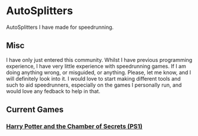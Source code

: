 # AutoSplitters

AutoSplitters I have made for speedrunning.

## Misc

I have only just entered this community. Whilst I have previous programming experience, I have very little experience with speedrunning games. If I am doing anything wrong, or misguided, or anything. Please, let me know, and I will definitely look into it. I would love to start making different tools and such to aid speedrunners, especially on the games I personally run, and would love any fedback to help in that.

## Current Games

### [Harry Potter and the Chamber of Secrets (PS1)](/HarryPotter2PS1)
